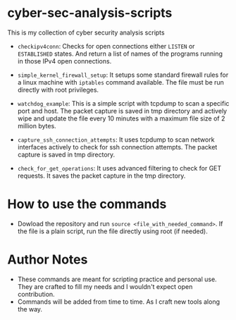 # cyber-sec-analysis-scripts
This is my collection of cyber security analysis scripts

- `checkipv4conn`: Checks for open connections either `LISTEN` or `ESTABLISHED` states. And return a list of names of the programs running in those IPv4 open connections.

- `simple_kernel_firewall_setup`: It setups some standard firewall rules for a linux machine with `iptables` command available. The file must be run directly with root privileges.

- `watchdog_example`: This is a simple script with tcpdump to scan a specific port and host. The packet capture is saved in tmp directory and actively wipe and update the file every 10 minutes with a maximum file size of 2 million bytes.

- `capture_ssh_connection_attempts`: It uses tcpdump to scan network interfaces actively to check for ssh connection attempts. The packet capture is saved in tmp directory.

- `check_for_get_operations`: It uses advanced filtering to check for GET requests. It saves the packet capture in the tmp directory.

# How to use the commands

- Dowload the repository and run `source <file_with_needed_command>`. If the file is a plain script, run the file directly using root (if needed).

# Author Notes

- These commands are meant for scripting practice and personal use. They are crafted to fill my needs and I wouldn't expect open contribution.
- Commands will be added from time to time. As I craft new tools along the way.
